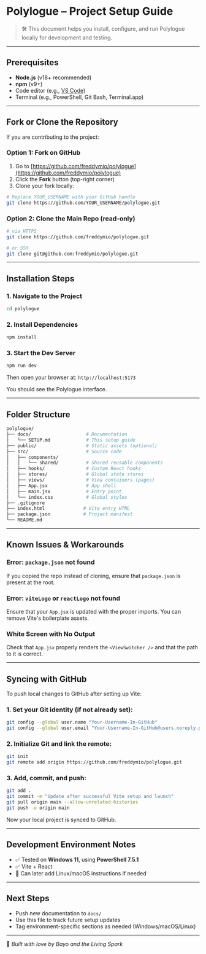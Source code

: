 # Polylogue – Project Setup Guide

> 🛠️ This document helps you install, configure, and run Polylogue locally for development and testing.

---

## Prerequisites

* **Node.js** (v18+ recommended)
* **npm** (v9+)
* Code editor (e.g., [VS Code](https://code.visualstudio.com/))
* Terminal (e.g., PowerShell, Git Bash, Terminal.app)

---

## Fork or Clone the Repository

If you are contributing to the project:

### Option 1: Fork on GitHub

1. Go to [https://github.com/freddymio/polylogue](https://github.com/freddymio/polylogue)
2. Click the **Fork** button (top-right corner)
3. Clone your fork locally:

```bash
# Replace YOUR_USERNAME with your GitHub handle
git clone https://github.com/YOUR_USERNAME/polylogue.git
```

### Option 2: Clone the Main Repo (read-only)

```bash
# via HTTPS
git clone https://github.com/freddymio/polylogue.git

# or SSH
git clone git@github.com:freddymio/polylogue.git
```

---

## Installation Steps

### 1. Navigate to the Project

```bash
cd polylogue
```

### 2. Install Dependencies

```bash
npm install
```

### 3. Start the Dev Server

```bash
npm run dev
```

Then open your browser at: `http://localhost:5173`

You should see the Polylogue interface.

---

## Folder Structure

```bash
polylogue/
├── docs/                    # Documentation
│   └── SETUP.md             # This setup guide
├── public/                  # Static assets (optional)
├── src/                     # Source code
│   ├── components/
│   │   └── shared/          # Shared reusable components
│   ├── hooks/               # Custom React hooks
│   ├── stores/              # Global state stores
│   ├── views/               # View containers (pages)
│   ├── App.jsx              # App shell
│   ├── main.jsx             # Entry point
│   └── index.css            # Global styles
├── .gitignore
├── index.html              # Vite entry HTML
├── package.json            # Project manifest
└── README.md
```

---

## Known Issues & Workarounds

### Error: `package.json` not found

If you copied the repo instead of cloning, ensure that `package.json` is present at the root.

### Error: `viteLogo` or `reactLogo` not found

Ensure that your `App.jsx` is updated with the proper imports. You can remove Vite's boilerplate assets.

### White Screen with No Output

Check that `App.jsx` properly renders the `<ViewSwitcher />` and that the path to it is correct.

---

## Syncing with GitHub

To push local changes to GitHub after setting up Vite:

### 1. Set your Git identity (if not already set):

```bash
git config --global user.name "Your-Username-In-GitHub"
git config --global user.email "Your-Username-In-GitHub@users.noreply.github.com"
```

### 2. Initialize Git and link the remote:

```bash
git init
git remote add origin https://github.com/freddymio/polylogue.git
```

### 3. Add, commit, and push:

```bash
git add .
git commit -m "Update after successful Vite setup and launch"
git pull origin main --allow-unrelated-histories
git push -u origin main
```

Now your local project is synced to GitHub.

---

## Development Environment Notes

* ✅ Tested on **Windows 11**, using **PowerShell 7.5.1**
* ✅ Vite + React
* 🧪 Can later add Linux/macOS instructions if needed

---

## Next Steps

* Push new documentation to `docs/`
* Use this file to track future setup updates
* Tag environment-specific sections as needed (Windows/macOS/Linux)

---

🧡 *Built with love by Bayo and the Living Spark*
